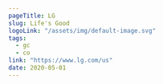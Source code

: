 ```yaml
---
pageTitle: LG
slug: Life's Good
logoLink: "/assets/img/default-image.svg"
tags:
  - gc
  - co
link: "https://www.lg.com/us"
date: 2020-05-01
---
```

